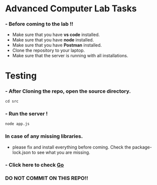 # Advanced Computer Lab Tasks
### - Before coming to the lab !!
* Make sure that you have **vs code** installed.
* Make sure that you have **node** installed.
* Make sure that you have **Postman** installed.
* Clone the repository to your laptop.
* Make sure that the server is running with all installations.
# Testing
### - After Cloning the repo, open the source directory.
```
cd src
```
### - Run the server !
```
node app.js
```
### In case of any missing libraries. 
- please fix and install everything before coming. Check the package-lock.json to see what you are missing.

### - Click here to check [Go](http://localhost:8000/home)

### DO NOT COMMIT ON THIS REPO!!


